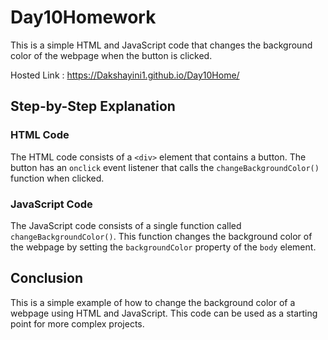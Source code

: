 
# Day10Homework

This is a simple HTML and JavaScript code that changes the background color of the webpage when the button is clicked.

Hosted Link : https://Dakshayini1.github.io/Day10Home/

## Step-by-Step Explanation

### HTML Code

The HTML code consists of a `<div>` element that contains a button. The button has an `onclick` event listener that calls the `changeBackgroundColor()` function when clicked.



### JavaScript Code

The JavaScript code consists of a single function called `changeBackgroundColor()`. This function changes the background color of the webpage by setting the `backgroundColor` property of the `body` element.



## Conclusion

This is a simple example of how to change the background color of a webpage using HTML and JavaScript. This code can be used as a starting point for more complex projects.
```
